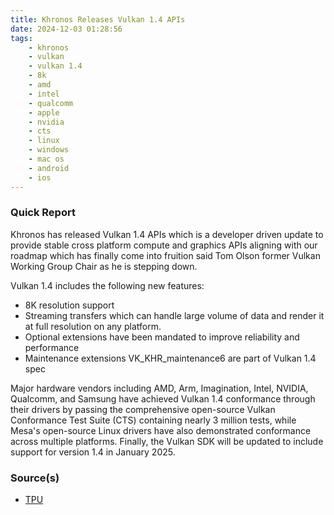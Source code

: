 ```yaml
---
title: Khronos Releases Vulkan 1.4 APIs
date: 2024-12-03 01:28:56
tags:
    - khronos
    - vulkan
    - vulkan 1.4
    - 8k
    - amd
    - intel
    - qualcomm
    - apple
    - nvidia
    - cts
    - linux
    - windows
    - mac os
    - android
    - ios
---
```



### Quick Report

Khronos has released Vulkan 1.4 APIs which is a developer driven update to provide stable cross platform compute and graphics APIs aligning with our roadmap which has finally come into fruition said Tom Olson former Vulkan Working Group Chair as he is stepping down.
<!-- more -->
Vulkan 1.4 includes the following new features:

- 8K resolution support
- Streaming transfers which can handle large volume of data and render it at full resolution on any platform.
- Optional extensions have been mandated to improve reliability and performance
- Maintenance extensions VK_KHR_maintenance6 are part of Vulkan 1.4 spec

Major hardware vendors including AMD, Arm, Imagination, Intel, NVIDIA, Qualcomm, and Samsung have achieved Vulkan 1.4 conformance through their drivers by passing the comprehensive open-source Vulkan Conformance Test Suite (CTS) containing nearly 3 million tests, while Mesa's open-source Linux drivers have also demonstrated conformance across multiple platforms. Finally, the Vulkan SDK will be updated to include support for version 1.4 in January 2025.

### Source(s)

- [TPU][def]

[def]: https://www.techpowerup.com/329403/khronos-announces-the-vulkan-1-4-graphics-api
